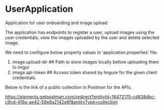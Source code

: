 # UserApplication
Application for user onboarding and image upload

The application has endpoints to register a user, upload images using the user credentials, view the images uploaded by the user and delete selected image.

We need to configure below property values in 'application.properties' file.
1. image.upload-dir ## Path to store images locally before uploading them to imgur
2. image.api-token ## Access token shared by Imgure for the given client credentials.


Below is the link of a public collection in Postman for the APIs.

https://elements.getpostman.com/redirect?entityId=16472175-cd838dbc-c9cd-418a-ae42-58e8a2142e8f&entityType=collection